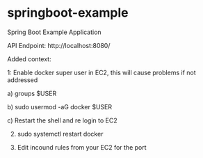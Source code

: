 # springboot-example
Spring Boot Example Application


API Endpoint: http://localhost:8080/

Added context: 

1: Enable docker super user in EC2, this will cause problems if not addressed 

a) groups $USER 

b) sudo usermod -aG docker $USER 

c) Restart the shell and re login to EC2 


2) sudo systemctl restart docker


3) Edit incound rules from your EC2 for the port
